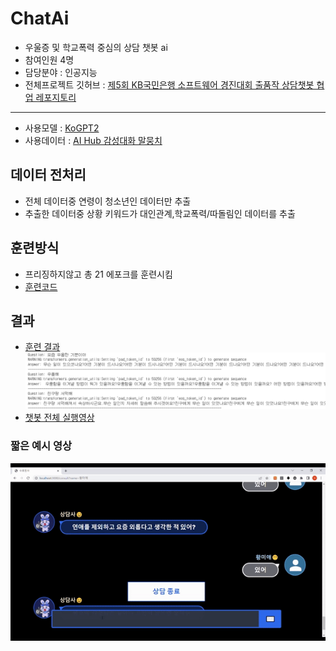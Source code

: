 # ChatAi

- 우울증 및 학교폭력 중심의 상담 챗봇 ai
- 참여인원 4명
- 담당분야 : 인공지능
- 전체프로젝트 깃허브 : [제5회 KB국민은행 소프트웨어 경진대회 출품작 상담챗봇 협업 레포지토리 ](https://github.com/TeamGardian/AiConselor )

* * *
- 사용모델 : [KoGPT2](https://github.com/nawnoes/WellnessConversation-LanguageModel)
- 사용데이터 : [AI Hub 감성대화 말뭉치](https://aihub.or.kr/aihubdata/data/view.do?currMenu=115&topMenu=100&aihubDataSe=realm&dataSetSn=86)


## 데이터 전처리
- 전체 데이터중 연령이 청소년인 데이터만 추출
- 추출한 데이터중 상황 키워드가 대인관계,학교폭력/따돌림인 데이터를 추출

## 훈련방식
- 프리징하지않고 총 21 에포크를 훈련시킴
- [훈련코드](train.ipynb)


## 결과
- [훈련 결과](weights/README.md)
![Pic](weights/pic/ep21.png)
- [ 챗봇 전체 실행영상 ](https://drive.google.com/file/d/1JXRAEGrK6sQ0SzzaDDsoi_llCi5biYLW/view?usp=share_link)

### 짧은 예시 영상 
![예시영상](sample.gif)
